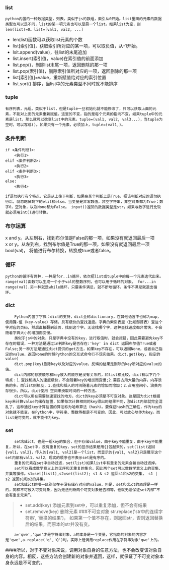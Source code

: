 ### list
    python内置的一种数据类型，列表。类似于js的数组，索引从0开始。list里面的元素的数据类型也可以是不同，list的某一项元素也可以是另一个list。如果list为空，则len(list)=0。list=[val1, val2, ...]
		
- len(list)函数可以获取list元素的个数
- list[索引值]，获取索引所对应的某一项，可以取负值，从-1开始。
- lsit.append(value)，往list的末尾追加
- list.insert(索引值，value)在索引值的前面添加
- list.pop()，删除list末尾一项，返回删除的那一项
- list.pop(索引值)，删除索引值所对应的一项，返回删除的那一项
- list[索引值]=value，重新赋值给对应的索引位置
- list.sort() 排序，当list中的元素类型不同时就不能排序

### tuple
    有序列表，元组。类似于list，但是tuple一旦初始化就不能修改了，只可以获取上面的元素，不能对上面的元素重新赋值。这里的不变，指的是每个元素的指向不变，如果tuple中的元素是list，那么就可以改变list中的元素。tuple=(val1, val2, val3...)，当tuple为空时，可以写成()。如果只有一个元素，必须加上，tuple=(val1,)。

### 条件判断
```
if <条件判断1>:
    <执行1>
elif <条件判断2>:
    <执行2>
elif <条件判断3>:
    <执行3>
else:
    <执行4>
```
    if语句执行有个特点，它是从上往下判断，如果在某个判断上是True，把该判断对应的语句执行后，就忽略掉剩下的elif和else。当变量是非零数值，非空字符串，非空对象都为True；数字0，空对象，以及None都为False。 input()返回的数据类型是str，如果与数字进行比较就必须用int()进行转换。
			
### 布尔运算
x and y。从左到右，找到布尔值是False的那一项，如果没有就返回最后一项 \
x or y。从左到右，找到布尔值是True的那一项，如果没有就返回最后一项 \
bool(val)， 将值进行布尔转换，转换成true或者false。

### 循环
    python的循环有两种，一种是for..in循环，依次把list或tuple中的每一个元素迭代出来。range(val)函数可以生成一个小于val的整数序列，也可以用于循环的对象。 for...in range(val).另一种就是while循环，只要条件满足，就不断地循环，条件不满足就退出循环。

### dict

		Python内置了字典：dict的支持，dict全称dictionary，在其他语言中也称为map，使用键-值（key-value）存储，具有极快的查找速度。字典的索引表里（比如部首表）查这个字对应的页码，然后直接翻到该页，找到这个字。无论找哪个字，这种查找速度都非常快，不会随着字典大小的增加而变慢。
		类似于js中的对象，只是字典中没有的key，进行取值时，就会报错，因此需要避免key不存在的错误，一种方法是通过in判断key是否存在:'key' in dict 返回布尔值True或者False;另一种方法是通过dict提供的get方法，如果key不存在，可以返回None，或者自己指定的value，返回None的时候Python的交互式命令行不现实结果。dict.get(key, 指定的value)
		dict.pop(key)删除key以及对应的value，反悔的结果是删除的key所对应的value的值。
		dict内部的存放顺序和key放入的顺序是没有关系的，和list相比较，dict有以下几个特点：1.查找和插入的速度极快，不会随着key的增加而变慢;2.需要占用大量的内存，内存浪费的多。而list则相反，1.查找和插入的时间随着元素的增加而增加；2.占用空间小，浪费内存很少。所以，dict使用 空间来换取时间的一种方法。
		dict可以用在需要快速查找的地方，dict的key必须是不可变对象。这是因为dict根据key来计算value的储存位置，如果每次计算相同的key得出的结果不同，那dict内部就完全混乱了，这种通过key计算位置的算法称为哈希算法（hash）。要保证hash的正确性，作为key的对象就不能变。在Python中，字符串、整数等都是不可变的，因此，可以放心地作为key。而list是可变的，就不能作为key。
		
### set

		set和dict，也是一组key的集合，但不存储value，由于key不能重复，由于key不能重复，所以，在set中，没有重复的key，set的显示结果是用{}包起来的，set(list)返回{val1，val2}，传入的[val1, val2]是一个list，而显示的{val1, val2}只是展示这个set内部有val1，val2，现实的顺序也不表示set是有序的。
		重复的元素在set中自动过滤，set(list)如果list中有重复的元素会被自动过滤掉。
		set可以看成数学意义上的无序和无重复的集合，因此两个set可以做数学意义上的交集、并集等操作。s1=set(list1),s2=set(list2); s1 & s2 返回s1和s2的交集， s1 | s2 返回s1和s2的并集。
		set和dict的唯一区别仅在于没有储存对应的value，但是，set和dict的原理是一样的，同样不可放入可变对象，因为无法判断两个可变对象是否相等，也就无法保证set内部“不会有重复元素”。
> - set.add(key) 添加元素到set中，可以重复添加，但不会有结果
> - set.remove(key) 删除元素
###不可变对象
> str.replace('str中的连续字符串', '替换的结果')， 如果第一个值不存在，则返回str，否则返回替换后的结果，而原本的str并没有变。

		a='qwe','qwe'才是字符串对象，a的本身是一个变量，它指向的对象的内容才是'qwe',a.replace('q','Q')时，实际上是调用replace作用在字符串对象'qwe'上的。
		
####所以，对于不变对象来说，调用对象自身的任意方法，也不会改变该对象自身的内容。相反，这些方法会创建新的对象并返回，这样，就保证了不可变对象本身永远是不可变的。
	